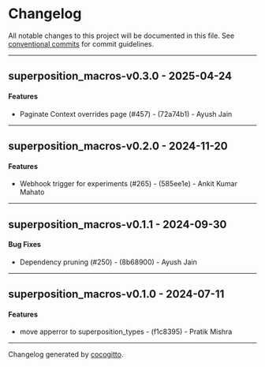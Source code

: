 # Changelog
All notable changes to this project will be documented in this file. See [conventional commits](https://www.conventionalcommits.org/) for commit guidelines.

- - -
## superposition_macros-v0.3.0 - 2025-04-24
#### Features
- Paginate Context overrides page (#457) - (72a74b1) - Ayush Jain

- - -

## superposition_macros-v0.2.0 - 2024-11-20
#### Features
- Webhook trigger for experiments (#265) - (585ee1e) - Ankit Kumar Mahato

- - -

## superposition_macros-v0.1.1 - 2024-09-30
#### Bug Fixes
- Dependency pruning (#250) - (8b68900) - Ayush Jain

- - -

## superposition_macros-v0.1.0 - 2024-07-11
#### Features
- move apperror to superposition_types - (f1c8395) - Pratik Mishra

- - -

Changelog generated by [cocogitto](https://github.com/cocogitto/cocogitto).